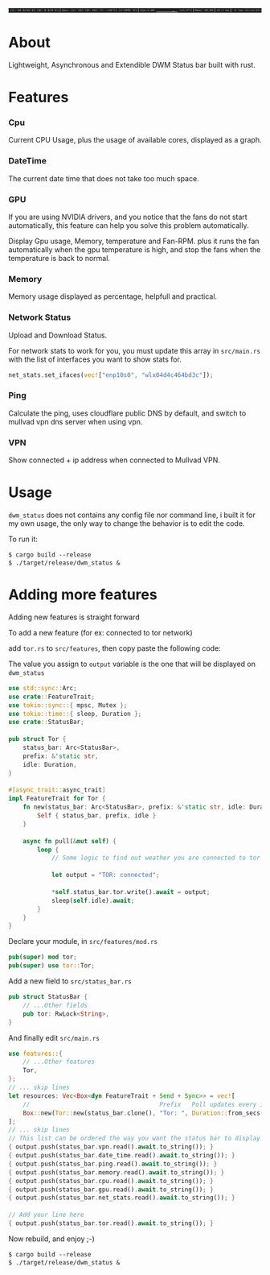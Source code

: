 ![Screenshot](.github/screenshot.png)

# About

Lightweight, Asynchronous and Extendible DWM Status bar built with rust.

# Features

### Cpu

Current CPU Usage, plus the usage of available cores, displayed as a graph.

### DateTime

The current date time that does not take too much space.

### GPU

If you are using NVIDIA drivers, and you notice that the fans do not start
automatically, this feature can help you solve this problem automatically.

Display Gpu usage, Memory, temperature and Fan-RPM. plus it runs the fan automatically
when the gpu temperature is high, and stop the fans when the temperature is
back to normal.

### Memory

Memory usage displayed as percentage, helpfull and practical.

### Network Status

Upload and Download Status.

For network stats to work for you, you must update this array in `src/main.rs`
with the list of interfaces you want to show stats for.

```rust
net_stats.set_ifaces(vec!["enp10s0", "wlx04d4c464bd3c"]);
```

### Ping

Calculate the ping, uses cloudflare public DNS by default, and switch to
mullvad vpn dns server when using vpn.

### VPN

Show connected + ip address when connected to Mullvad VPN.

# Usage

`dwm_status` does not contains any config file nor command line, i built it
for my own usage, the only way to change the behavior is to edit the code.

To run it:

```
$ cargo build --release
$ ./target/release/dwm_status &
```

# Adding more features

Adding new features is straight forward

To add a new feature (for ex: connected to tor network)

add `tor.rs` to `src/features`, then copy paste the following code:

The value you assign to `output` variable is the one that will be displayed on
`dwm_status`

```rust
use std::sync::Arc;
use crate::FeatureTrait;
use tokio::sync::{ mpsc, Mutex };
use tokio::time::{ sleep, Duration };
use crate::StatusBar;

pub struct Tor {
    status_bar: Arc<StatusBar>,
    prefix: &'static str,
    idle: Duration,
}

#[async_trait::async_trait]
impl FeatureTrait for Tor {
    fn new(status_bar: Arc<StatusBar>, prefix: &'static str, idle: Duration) -> Self {
        Self { status_bar, prefix, idle }
    }

    async fn pull(&mut self) {
        loop {
            // Some logic to find out weather you are connected to tor or not

            let output = "TOR: connected";

            *self.status_bar.tor.write().await = output;
            sleep(self.idle).await;
        }
    }
}
```

Declare your module, in `src/features/mod.rs`

```rust
pub(super) mod tor;
pub(super) use tor::Tor;
```

Add a new field to `src/status_bar.rs`

```rust
pub struct StatusBar {
    // ...Other fields
    pub tor: RwLock<String>,
}
```

And finally edit `src/main.rs`

```rust
use features::{
    // ...Other features
    Tor,
};
// ... skip lines
let resources: Vec<Box<dyn FeatureTrait + Send + Sync>> = vec![
    //                                    Prefix   Poll updates every 1 second
    Box::new(Tor::new(status_bar.clone(), "Tor: ", Duration::from_secs(1))),
];
// ... skip lines
// This list can be ordered the way you want the status bar to display updates:
{ output.push(status_bar.vpn.read().await.to_string()); }
{ output.push(status_bar.date_time.read().await.to_string()); }
{ output.push(status_bar.ping.read().await.to_string()); }
{ output.push(status_bar.memory.read().await.to_string()); }
{ output.push(status_bar.cpu.read().await.to_string()); }
{ output.push(status_bar.gpu.read().await.to_string()); }
{ output.push(status_bar.net_stats.read().await.to_string()); }

// Add your line here
{ output.push(status_bar.tor.read().await.to_string()); }
```

Now rebuild, and enjoy ;-)

```
$ cargo build --release
$ ./target/release/dwm_status &
```
